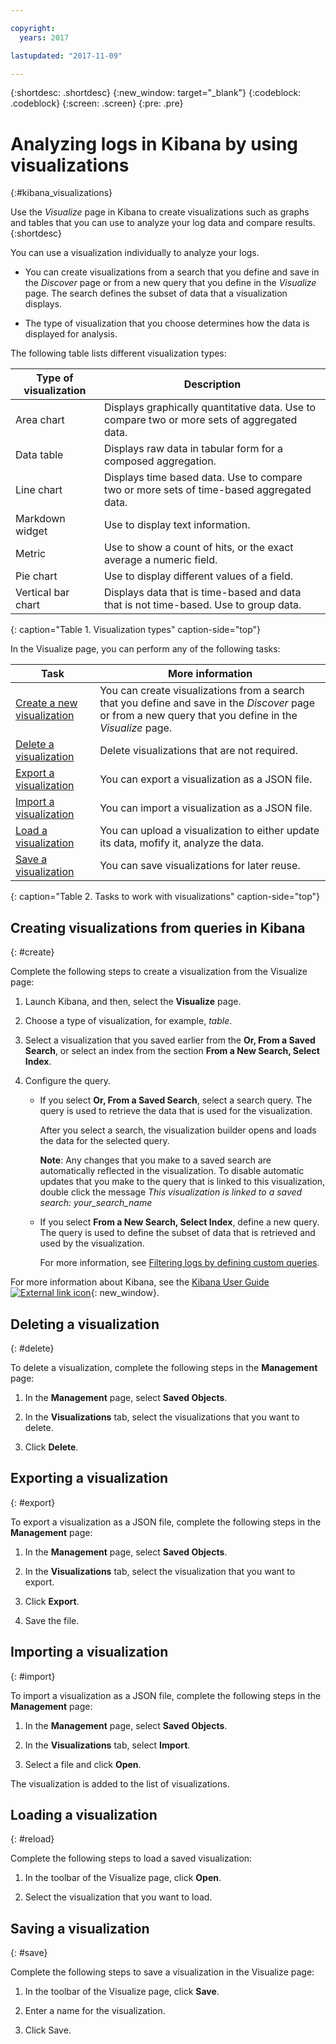 ```yaml
---

copyright:
  years: 2017

lastupdated: "2017-11-09"

---
```



{:shortdesc: .shortdesc}
{:new_window: target="_blank"}
{:codeblock: .codeblock}
{:screen: .screen}
{:pre: .pre}

# Analyzing logs in Kibana by using visualizations 
{:#kibana_visualizations}

Use the *Visualize* page in Kibana to create visualizations such as graphs and tables that you can use to analyze your log data and compare results. 
{:shortdesc}

You can use a visualization individually to analyze your logs. 

* You can create visualizations from a search that you define and save in the *Discover* page or from a new query that you define in the *Visualize* page. The search defines the subset of data that a visualization displays.

* The type of visualization that you choose determines how the data is displayed for analysis.

The following table lists different visualization types:

| Type of visualization | Description |
|-----------------------|-------------|
| Area chart | Displays graphically quantitative data. Use to compare two or more sets of aggregated data. |
| Data table | Displays raw data in tabular form for a composed aggregation. |
| Line chart | Displays time based data. Use to compare two or more sets of time-based aggregated data. |
| Markdown widget | Use to display text information. |
| Metric | Use to show a count of hits, or the exact average a numeric field. |
| Pie chart | Use to display different values of a field. | 
| Vertical bar chart | Displays data that is time-based and data that is not time-based. Use to group data. |
{: caption="Table 1. Visualization types" caption-side="top"}

In the Visualize page, you can perform any of the following tasks:

| Task | More information |
|------|------------------|
| [Create a new visualization](kibana_visualizations.html#create) | You can create visualizations from a search that you define and save in the *Discover* page or from a new query that you define in the *Visualize* page. |
| [Delete a visualization](kibana_visualizations.html#delete) | Delete visualizations that are not required. |
| [Export a visualization](kibana_visualizations.html#export) | You can export a visualization as a JSON file.  |
| [Import a visualization](kibana_visualizations.html#import) | You can import a visualization as a JSON file.  |
| [Load a visualization](kibana_visualizations.html#reload) | You can upload a visualization to either update its data, mofify it, analyze the data. |
| [Save a visualization](kibana_visualizations.html#save) | You can save visualizations for later reuse. |
{: caption="Table 2. Tasks to work with visualizations" caption-side="top"}


## Creating visualizations from queries in Kibana
{: #create}

Complete the following steps to create a visualization from the Visualize page:

1. Launch Kibana, and then, select the **Visualize** page.

2. Choose a type of visualization, for example, *table*.

3. Select a visualization that you saved earlier from the **Or, From a Saved Search**, or select an index from the section **From a New Search, Select Index**.

4. Configure the query.

    * If you select **Or, From a Saved Search**, select a search query. The query is used to retrieve the data that is used for the visualization. 
	
	    After you select a search, the visualization builder opens and loads the data for the selected query. 
		
		**Note**: Any changes that you make to a saved search are automatically reflected in the visualization. To disable automatic updates that you make to the query that is linked to this visualization, double click the message *This visualization is linked to a saved search: your_search_name* 

    * If you select **From a New Search, Select Index**, define a new query. The query is used to define the subset of data that is retrieved and used by  the visualization.

        For more information, see [Filtering logs by defining custom queries](define_search.html#define_search).

For more information about Kibana, see the [Kibana User Guide ![External link icon](../../../icons/launch-glyph.svg "External link icon")](https://www.elastic.co/guide/en/kibana/5.1/index.html){: new_window}.


## Deleting a visualization
{: #delete}

To delete a visualization, complete the following steps in the **Management** page:

1. In the **Management** page, select **Saved Objects**.

2. In the **Visualizations** tab, select the visualizations that you want to delete.

3. Click **Delete**.


## Exporting a visualization
{: #export}

To export a visualization as a JSON file, complete the following steps in the **Management** page:

1. In the **Management** page, select **Saved Objects**.

2. In the **Visualizations** tab, select the visualization that you want to export.

3. Click **Export**.

4. Save the file.

## Importing a visualization
{: #import}

To import a visualization as a JSON file, complete the following steps in the **Management** page:

1. In the **Management** page, select **Saved Objects**.

2. In the **Visualizations** tab, select **Import**.

3. Select a file and click **Open**.

The visualization is added to the list of visualizations.


 
## Loading a visualization
{: #reload}

Complete the following steps to load a saved visualization:

1. In the toolbar of the Visualize page, click **Open**.

2. Select the visualization that you want to load. 


## Saving a visualization
{: #save}

Complete the following steps to save a visualization in the Visualize page:

1. In the toolbar of the Visualize page, click **Save**.

2. Enter a name for the visualization.

3. Click Save. 


